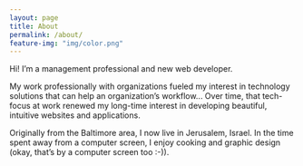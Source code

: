 ```yaml
---
layout: page
title: About
permalink: /about/
feature-img: "img/color.png"
---
```


Hi! I’m a management professional and new web developer.

My work professionally with organizations fueled my interest in technology solutions that can help an organization’s workflow... Over time, that tech-focus at work renewed my long-time interest in developing beautiful, intuitive websites and applications.

Originally from the Baltimore area, I now live in Jerusalem, Israel. In the time spent away from a computer screen, I enjoy cooking and graphic design (okay, that’s by a computer screen too :-)).